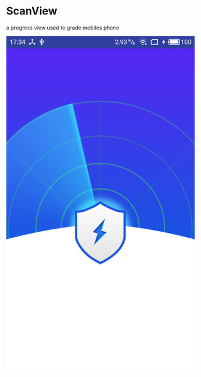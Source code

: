 # ScanView
a progress view used to grade mobiles phone

![](https://github.com/rel4/scanView/blob/master/scanView.png)


